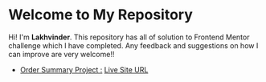 # Welcome to My Repository

Hi! I'm   **Lakhvinder**. This repository has all of solution to Frontend Mentor challenge which I have completed. Any feedback and suggestions on how I can improve are very welcome!!

- [Order Summary Project :](https://github.com/Ls6375/Frontend-Projects_Frontend-Mentor/tree/main/Order%20Summary%20Project)       <a href="https://ls6375.github.io/Frontend-Projects_Frontend-Mentor/Order%20Summary%20Project/" target="_blank">Live Site URL</a>

